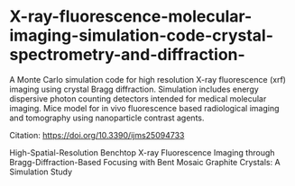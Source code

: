 # X-ray-fluorescence-molecular-imaging-simulation-code-crystal-spectrometry-and-diffraction-
A Monte Carlo simulation code for high resolution X-ray fluorescence (xrf) imaging using crystal Bragg diffraction. Simulation includes energy dispersive photon counting detectors intended for medical molecular imaging. Mice model for in vivo fluorescence based radiological imaging and tomography using nanoparticle contrast agents.


Citation: https://doi.org/10.3390/ijms25094733

High-Spatial-Resolution Benchtop X-ray Fluorescence Imaging through Bragg-Diffraction-Based Focusing with Bent Mosaic Graphite Crystals: A Simulation Study
